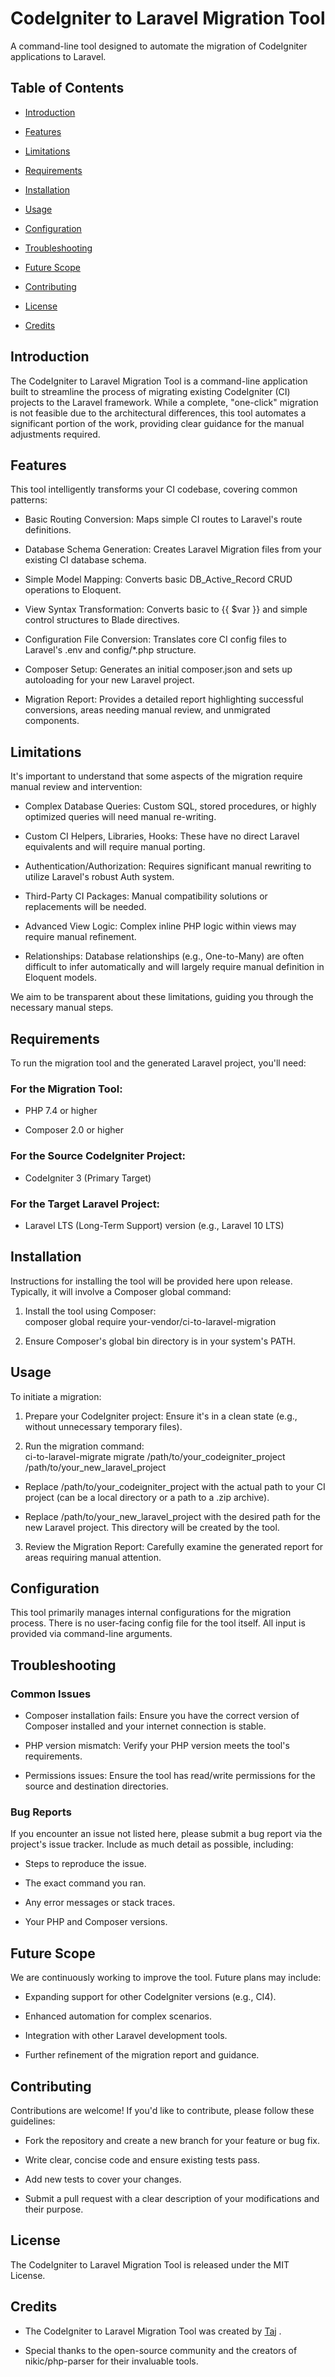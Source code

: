 # CodeIgniter to Laravel Migration Tool

A command-line tool designed to automate the migration of CodeIgniter applications to Laravel.

## Table of Contents

*   [Introduction](https://docs.google.com/document/d/1diakm2k8WIRN3OWJoQ2lptdEeqWKTH0m1jjufsbgh_c/edit#bookmark=id.1d46mf1slaxe)
    
*   [Features](https://docs.google.com/document/d/1diakm2k8WIRN3OWJoQ2lptdEeqWKTH0m1jjufsbgh_c/edit#bookmark=id.7cry1nim4l24)
    
*   [Limitations](https://docs.google.com/document/d/1diakm2k8WIRN3OWJoQ2lptdEeqWKTH0m1jjufsbgh_c/edit#bookmark=id.40skx05rdjx6)
    
*   [Requirements](https://docs.google.com/document/d/1diakm2k8WIRN3OWJoQ2lptdEeqWKTH0m1jjufsbgh_c/edit#bookmark=id.x9elv3slr6mv)
    
*   [Installation](https://docs.google.com/document/d/1diakm2k8WIRN3OWJoQ2lptdEeqWKTH0m1jjufsbgh_c/edit#bookmark=id.ii3ri5m4z8po)
    
*   [Usage](https://docs.google.com/document/d/1diakm2k8WIRN3OWJoQ2lptdEeqWKTH0m1jjufsbgh_c/edit#bookmark=id.i5vpur4siwki)
    
*   [Configuration](https://docs.google.com/document/d/1diakm2k8WIRN3OWJoQ2lptdEeqWKTH0m1jjufsbgh_c/edit#bookmark=id.z92o9wylp9x8)
    
*   [Troubleshooting](https://docs.google.com/document/d/1diakm2k8WIRN3OWJoQ2lptdEeqWKTH0m1jjufsbgh_c/edit#bookmark=id.cjsteq2rrix8)
    
*   [Future Scope](https://docs.google.com/document/d/1diakm2k8WIRN3OWJoQ2lptdEeqWKTH0m1jjufsbgh_c/edit#bookmark=id.w6thk3bn0ldh)
    
*   [Contributing](https://docs.google.com/document/d/1diakm2k8WIRN3OWJoQ2lptdEeqWKTH0m1jjufsbgh_c/edit#bookmark=id.snfxgb8oia2d)
    
*   [License](https://docs.google.com/document/d/1diakm2k8WIRN3OWJoQ2lptdEeqWKTH0m1jjufsbgh_c/edit#bookmark=id.2duopv23z3kn)
    
*   [Credits](https://docs.google.com/document/d/1diakm2k8WIRN3OWJoQ2lptdEeqWKTH0m1jjufsbgh_c/edit#bookmark=id.9039ue57fper)
    

## Introduction

The CodeIgniter to Laravel Migration Tool is a command-line application built to streamline the process of migrating existing CodeIgniter (CI) projects to the Laravel framework. While a complete, "one-click" migration is not feasible due to the architectural differences, this tool automates a significant portion of the work, providing clear guidance for the manual adjustments required.

## Features

This tool intelligently transforms your CI codebase, covering common patterns:

*   Basic Routing Conversion: Maps simple CI routes to Laravel's route definitions.
    
*   Database Schema Generation: Creates Laravel Migration files from your existing CI database schema.
    
*   Simple Model Mapping: Converts basic DB\_Active\_Record CRUD operations to Eloquent.
    
*   View Syntax Transformation: Converts basic <?php echo $var; ?> to {{ $var }} and simple control structures to Blade directives.
    
*   Configuration File Conversion: Translates core CI config files to Laravel's .env and config/\*.php structure.
    
*   Composer Setup: Generates an initial composer.json and sets up autoloading for your new Laravel project.
    
*   Migration Report: Provides a detailed report highlighting successful conversions, areas needing manual review, and unmigrated components.
    

## Limitations

It's important to understand that some aspects of the migration require manual review and intervention:

*   Complex Database Queries: Custom SQL, stored procedures, or highly optimized queries will need manual re-writing.
    
*   Custom CI Helpers, Libraries, Hooks: These have no direct Laravel equivalents and will require manual porting.
    
*   Authentication/Authorization: Requires significant manual rewriting to utilize Laravel's robust Auth system.
    
*   Third-Party CI Packages: Manual compatibility solutions or replacements will be needed.
    
*   Advanced View Logic: Complex inline PHP logic within views may require manual refinement.
    
*   Relationships: Database relationships (e.g., One-to-Many) are often difficult to infer automatically and will largely require manual definition in Eloquent models.
    

We aim to be transparent about these limitations, guiding you through the necessary manual steps.

## Requirements

To run the migration tool and the generated Laravel project, you'll need:

### For the Migration Tool:

*   PHP 7.4 or higher
    
*   Composer 2.0 or higher
    

### For the Source CodeIgniter Project:

*   CodeIgniter 3 (Primary Target)
    

### For the Target Laravel Project:

*   Laravel LTS (Long-Term Support) version (e.g., Laravel 10 LTS)
    

## Installation

Instructions for installing the tool will be provided here upon release. Typically, it will involve a Composer global command:

1.  Install the tool using Composer:  
    composer global require your-vendor/ci-to-laravel-migration  
      
    
2.  Ensure Composer's global bin directory is in your system's PATH.
    

## Usage

To initiate a migration:

1.  Prepare your CodeIgniter project: Ensure it's in a clean state (e.g., without unnecessary temporary files).
    
2.  Run the migration command:  
    ci-to-laravel-migrate migrate /path/to/your\_codeigniter\_project /path/to/your\_new\_laravel\_project  
      
    

*   Replace /path/to/your\_codeigniter\_project with the actual path to your CI project (can be a local directory or a path to a .zip archive).
    
*   Replace /path/to/your\_new\_laravel\_project with the desired path for the new Laravel project. This directory will be created by the tool.
    

3.  Review the Migration Report: Carefully examine the generated report for areas requiring manual attention.
    

## Configuration

This tool primarily manages internal configurations for the migration process. There is no user-facing config file for the tool itself. All input is provided via command-line arguments.

## Troubleshooting

### Common Issues

*   Composer installation fails: Ensure you have the correct version of Composer installed and your internet connection is stable.
    
*   PHP version mismatch: Verify your PHP version meets the tool's requirements.
    
*   Permissions issues: Ensure the tool has read/write permissions for the source and destination directories.
    

### Bug Reports

If you encounter an issue not listed here, please submit a bug report via the project's issue tracker. Include as much detail as possible, including:

*   Steps to reproduce the issue.
    
*   The exact command you ran.
    
*   Any error messages or stack traces.
    
*   Your PHP and Composer versions.
    

## Future Scope

We are continuously working to improve the tool. Future plans may include:

*   Expanding support for other CodeIgniter versions (e.g., CI4).
    
*   Enhanced automation for complex scenarios.
    
*   Integration with other Laravel development tools.
    
*   Further refinement of the migration report and guidance.
    

## Contributing

Contributions are welcome! If you'd like to contribute, please follow these guidelines:

*   Fork the repository and create a new branch for your feature or bug fix.
    
*   Write clear, concise code and ensure existing tests pass.
    
*   Add new tests to cover your changes.
    
*   Submit a pull request with a clear description of your modifications and their purpose.
    

## License

The CodeIgniter to Laravel Migration Tool is released under the MIT License.

## Credits

*   The CodeIgniter to Laravel Migration Tool was created by [Taj](https://github.com/taj54) .
    
*   Special thanks to the open-source community and the creators of nikic/php-parser for their invaluable tools.